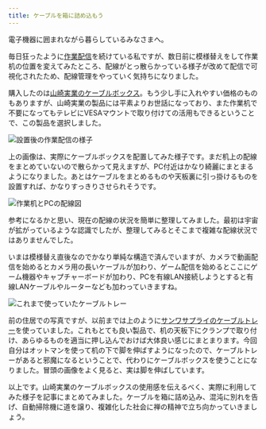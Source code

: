 ```yaml
---
title: ケーブルを箱に詰め込もう
---
```

電子機器に囲まれながら暮らしているみなさまへ。

毎日狂ったように[作業配信](https://www.youtube.com/c/r7kamura)を続けている私ですが、数日前に模様替えをして作業机の位置を変えてみたところ、配線がとっ散らかっている様子が改めて配信で可視化されたため、配線管理をやっていく気持ちになりました。

購入したのは[山崎実業のケーブルボックス](https://www.amazon.co.jp/dp/B0846DPNPP)。もう少し手に入れやすい価格のものもありますが、山崎実業の製品には平素よりお世話になっており、また作業机で不要になってもテレビにVESAマウントで取り付けての活用もできるということで、この製品を選択しました。

![](https://lh6.googleusercontent.com/5GkpjTq7_eLfGLLnKRY1IlwI2JCFp0xlAEEfQ02YoRI_aw8mTkER0Um8_5Wh74ArE50am2Sv1ZYTzmodGLtJRyhBjg6ZWltCWYn0Bz5ArnRxY4rvHhg7hEK14rsVYnhg7rq6xXJ5yb7VA9G4kQBC1g "設置後の作業配信の様子")

上の画像は、実際にケーブルボックスを配置してみた様子です。まだ机上の配線をまとめていないので散らかって見えますが、PC付近はかなり綺麗にまとまるようになりました。あとはケーブルをまとめるものや天板裏に引っ掛けるものを設置すれば、かなりすっきりさせられそうです。

![](https://lh6.googleusercontent.com/Ia24YVN0cGVEMlxFWl8iX5-R2PZ0s3z34kQOV0AO48OQzCxt0DoW5kpEzh0ekycMjLsZtV4xAz7TPyiyOz01nVbTHIiXij3iBViTsf9TkDjuP8ITnJl9QkfazW-7sUOp97oKFfkfUhtMOeH3F10JEA "作業机とPCの配線図")

参考になるかと思い、現在の配線の状況を簡単に整理してみました。最初は宇宙が拡がっているような認識でしたが、整理してみるとそこまで複雑な配線状況ではありませんでした。

いまは模様替え直後なのでかなり単純な構造で済んでいますが、カメラで動画配信を始めるとカメラ用の長いケーブルが加わり、ゲーム配信を始めるとここにゲーム機器やキャプチャーボードが加わり、PCを有線LAN接続しようとすると有線LANケーブルやルーターなども加わっていきますね。

![](https://lh5.googleusercontent.com/bR1klMoHk_-kiZPFiZRadJZeAZbwbsibR0LSl23XDAFA5Lx6RQm-1geTk3JBggp0_EKhcG0ZyO05IaYvXVlgGEBwecSxv7RcJTwcmlACZxi1PqC8-GLF3JBw5coPmmv2BM2T4pu-_jGkp9cpb1Nh6g "これまで使っていたケーブルトレー")

前の住居での写真ですが、以前までは上のように[サンワサプライのケーブルトレー](https://www.amazon.co.jp/dp/B01N6B5ST9)を使っていました。これもとても良い製品で、机の天板下にクランプで取り付け、あらゆるものを適当に押し込んでおけば大体良い感じにまとまります。今回自分はオットマンを使って机の下で脚を伸ばすようになったので、ケーブルトレーがあると邪魔になるということで、代わりにケーブルボックスを使うことになりました。冒頭の画像をよく見ると、実は脚を伸ばしています。

以上です。山崎実業のケーブルボックスの使用感を伝えるべく、実際に利用してみた様子を記事にまとめてみました。ケーブルを箱に詰め込み、混沌に別れを告げ、自動掃除機に道を譲り、複雑化した社会に禅の精神で立ち向かっていきましょう。
